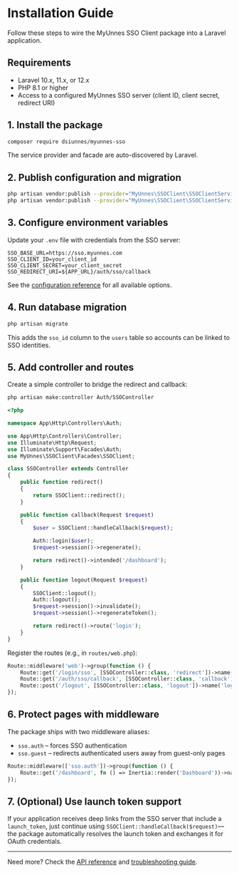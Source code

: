 # Installation Guide

Follow these steps to wire the MyUnnes SSO Client package into a Laravel application.

## Requirements

- Laravel 10.x, 11.x, or 12.x
- PHP 8.1 or higher
- Access to a configured MyUnnes SSO server (client ID, client secret, redirect URI)

## 1. Install the package

```bash
composer require dsiunnes/myunnes-sso
```

The service provider and facade are auto-discovered by Laravel.

## 2. Publish configuration and migration

```bash
php artisan vendor:publish --provider="MyUnnes\SSOClient\SSOClientServiceProvider" --tag=sso-client-config
php artisan vendor:publish --provider="MyUnnes\SSOClient\SSOClientServiceProvider" --tag=sso-client-migrations
```

## 3. Configure environment variables

Update your `.env` file with credentials from the SSO server:

```env
SSO_BASE_URL=https://sso.myunnes.com
SSO_CLIENT_ID=your_client_id
SSO_CLIENT_SECRET=your_client_secret
SSO_REDIRECT_URI=${APP_URL}/auth/sso/callback
```

See the [configuration reference](configuration.md) for all available options.

## 4. Run database migration

```bash
php artisan migrate
```

This adds the `sso_id` column to the `users` table so accounts can be linked to SSO identities.

## 5. Add controller and routes

Create a simple controller to bridge the redirect and callback:

```bash
php artisan make:controller Auth/SSOController
```

```php
<?php

namespace App\Http\Controllers\Auth;

use App\Http\Controllers\Controller;
use Illuminate\Http\Request;
use Illuminate\Support\Facades\Auth;
use MyUnnes\SSOClient\Facades\SSOClient;

class SSOController extends Controller
{
    public function redirect()
    {
        return SSOClient::redirect();
    }

    public function callback(Request $request)
    {
        $user = SSOClient::handleCallback($request);

        Auth::login($user);
        $request->session()->regenerate();

        return redirect()->intended('/dashboard');
    }

    public function logout(Request $request)
    {
        SSOClient::logout();
        Auth::logout();
        $request->session()->invalidate();
        $request->session()->regenerateToken();

        return redirect()->route('login');
    }
}
```

Register the routes (e.g., in `routes/web.php`):

```php
Route::middleware('web')->group(function () {
    Route::get('/login/sso', [SSOController::class, 'redirect'])->name('sso.login');
    Route::get('/auth/sso/callback', [SSOController::class, 'callback'])->name('sso.callback');
    Route::post('/logout', [SSOController::class, 'logout'])->name('logout');
});
```

## 6. Protect pages with middleware

The package ships with two middleware aliases:

- `sso.auth` – forces SSO authentication
- `sso.guest` – redirects authenticated users away from guest-only pages

```php
Route::middleware(['sso.auth'])->group(function () {
    Route::get('/dashboard', fn () => Inertia::render('Dashboard'))->name('dashboard');
});
```

## 7. (Optional) Use launch token support

If your application receives deep links from the SSO server that include a `launch_token`, just continue using `SSOClient::handleCallback($request)`—the package automatically resolves the launch token and exchanges it for OAuth credentials.

---

Need more? Check the [API reference](api.md) and [troubleshooting guide](troubleshooting.md).
